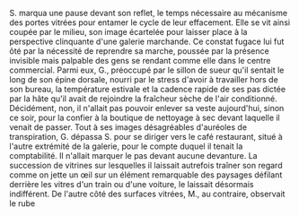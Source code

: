 S. marqua une pause devant son reflet, le temps nécessaire au mécanisme des portes vitrées pour entamer le cycle de leur effacement. Elle se vit ainsi coupée par le milieu, son image écartelée pour laisser place à la perspective clinquante d'une galerie marchande. Ce constat fugace lui fut ôté par la nécessité de reprendre sa marche, poussée par la présence invisible mais palpable des gens se rendant comme elle dans le centre commercial. Parmi eux, G., préoccupé par le sillon de sueur qu'il sentait le long de son épine dorsale, nourri par le stress d'avoir à travailler hors de son bureau, la température estivale et la cadence rapide de ses pas dictée par la hâte qu'il avait de rejoindre la fraîcheur sèche de l'air conditionné. Décidément, non, il n'allait pas pouvoir enlever sa veste aujourd'hui, sinon ce soir, pour la confier à la boutique de nettoyage à sec devant laquelle il venait de passer. Tout à ses images désagréables d'auréoles de transpiration, G. dépassa S. pour se diriger vers le café restaurant, situé à l'autre extrémité de la galerie, pour le compte duquel il tenait la comptabilité. Il n'allait marquer le pas devant aucune devanture. La succession de vitrines sur lesquelles il laissait autrefois traîner son regard comme on jette un œil sur un élément remarquable des paysages défilant derrière les vitres d'un train ou d'une voiture, le laissait désormais indifférent. De l'autre côté des surfaces vitrées, M., au contraire, observait le rube 
